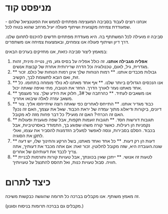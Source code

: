 ﻿---
permalink: /ln/hebrew
---
מניפסט קוד
==========

אנחנו רוצים לעבוד בסביבה המעצימה מפתחים לממש את הפוטנציאל שלהם - שמעודדת צמיחה מקצועית ושיתוף פעולה יעיל.מרחב שהוא בטוח לכל.

סביבה זו מועילה לכל המשתתף בה. היא מעודדת מפתחים חדשים להיכנס לתחום שלנו. דרך דיון ושיתוף פעולה אנו צומחים, ובאמצעות צמיחה אנו משתפרים.

במאמץ ליצור סביבה כזאת, אנו מחזיקים בערכים הבאים:

1. **אפליה מגבילה אותנו.** זה כולל אפליה על בסיס גזע, מין, נטייה מינית, זהות מגדרית, גיל, לאום, טכנולוגיה וכל הדרה שרירותית אחרת של קבוצת אנשים.
2. ** גבולות מכבדים אותנו. ** רמות הנוחות שלך אינן רמות הנוחות של כולם. זכור זות, ואם הובא לתשומת לבך, הקשיב.
3. ** אנו הנכסים הגדולים ביותר שלנו. ** אף אחד מאתנו לא נולד מומחה בתחומו. כל אחד מאתנו נעזר לאורך הדרך. החזר את הטובה, מתי ואיפה שאתה יכול.
4. ** אנו משאבים לעתיד. ** כהרחבה של 3#, חלוק את הידע שלך. צור מעצמך משאב עזרה לאלה שיבואו אחריך.
5. ** כבוד מגדיר אותנו. ** התייחס לאחרים כפי שאתה רוצה שיתייחסו אליך. צור דיונים, ביקורות ודיאלוג מתוך עמדה של יראת הכבוד. שאל את עצמך, האם זה נכון? האם זה הכרחי? האם זה מועיל? כל דבר פחות מזה לא מקובל.
6. ** תגובות דורשות חסד. ** תגובות זועמות תקפות, אבל שפה פוגענית ופעולות נקמניות הן רעילות. כאשר קורה משהו שפוגע בך, התמודד באסרטיביות, אבל בכבוד. הסלם בסבירות, ונסה לאפשר למעליב הזדמנות להסביר את עצמו, ואולי לתקן את הסוגיה.
7. ** דעות הן רק דעות. ** כל אחד ואחד מאתנו, בשל הרקע והחינוך שלו, יש דעה שונה.העובדה היא, שזה מקובל לחלוטין. זכור זאת: אם אתה מכבד את דעותיך, אתה צריך לכבד את דעותיהם של אחרים.
8. ** לטעות זה אנושי. ** ייתכן שאין בכוונתך, אבל טעויות קורות ותורמות לבניית חוויה. סבול טעויות כנות, ואל תהסס להתנצל על טעויותיך.

כיצד לתרום
==========

זה מאמץ משותף. אנו מקבלים בברכה כל תרומה שהוגשה כבקשות משיכה.

(מקבלים גם בברכה תרומות בניסוח וסגנון.)
